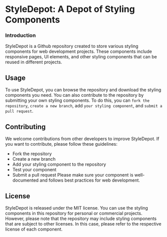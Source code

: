 # StyleDepot: A Depot of Styling Components
### Introduction
StyleDepot is a Github repository created to store various styling components for web development projects. These components include responsive pages, UI elements, and other styling components that can be reused in different projects.

## Usage
To use StyleDepot, you can browse the repository and download the styling components you need. You can also contribute to the repository by submitting your own styling components. To do this, you can `fork the repository`, `create a new branch`, add `your styling component`, and `submit a pull request`.

## Contributing
We welcome contributions from other developers to improve StyleDepot. If you want to contribute, please follow these guidelines:

* Fork the repository
* Create a new branch
* Add your styling component to the repository
* Test your component
* Submit a pull request
Please make sure your component is well-documented and follows best practices for web development.

## License
StyleDepot is released under the MIT license. You can use the styling components in this repository for personal or commercial projects. However, please note that the repository may include styling components that are subject to other licenses. In this case, please refer to the respective license of each component.
